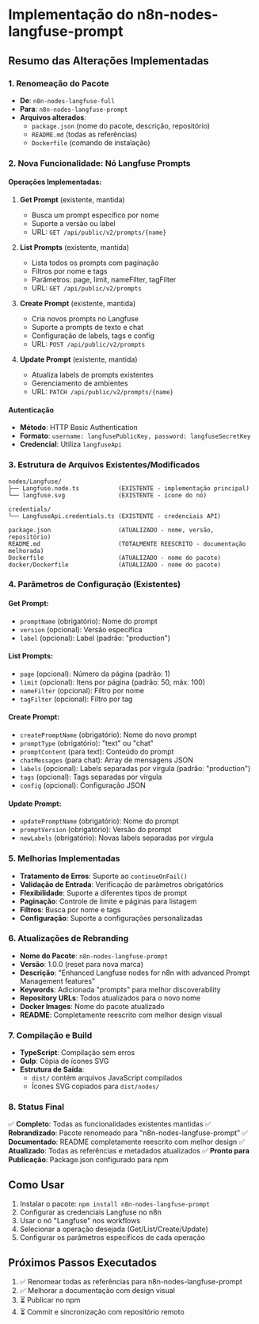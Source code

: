 # Implementação do n8n-nodes-langfuse-prompt

## Resumo das Alterações Implementadas

### 1. Renomeação do Pacote
- **De**: `n8n-nodes-langfuse-full` 
- **Para**: `n8n-nodes-langfuse-prompt`
- **Arquivos alterados**: 
  - `package.json` (nome do pacote, descrição, repositório)
  - `README.md` (todas as referências)
  - `Dockerfile` (comando de instalação)

### 2. Nova Funcionalidade: Nó Langfuse Prompts

#### Operações Implementadas:
1. **Get Prompt** (existente, mantida)
   - Busca um prompt específico por nome
   - Suporte a versão ou label
   - URL: `GET /api/public/v2/prompts/{name}`

2. **List Prompts** (existente, mantida)
   - Lista todos os prompts com paginação
   - Filtros por nome e tags
   - Parâmetros: page, limit, nameFilter, tagFilter
   - URL: `GET /api/public/v2/prompts`

3. **Create Prompt** (existente, mantida)
   - Cria novos prompts no Langfuse
   - Suporte a prompts de texto e chat
   - Configuração de labels, tags e config
   - URL: `POST /api/public/v2/prompts`

4. **Update Prompt** (existente, mantida)
   - Atualiza labels de prompts existentes
   - Gerenciamento de ambientes
   - URL: `PATCH /api/public/v2/prompts/{name}`

#### Autenticação
- **Método**: HTTP Basic Authentication
- **Formato**: `username: langfusePublicKey, password: langfuseSecretKey`
- **Credencial**: Utiliza `langfuseApi`

### 3. Estrutura de Arquivos Existentes/Modificados

```
nodes/Langfuse/
├── Langfuse.node.ts           (EXISTENTE - implementação principal)
└── langfuse.svg               (EXISTENTE - ícone do nó)

credentials/
└── LangfuseApi.credentials.ts (EXISTENTE - credenciais API)

package.json                   (ATUALIZADO - nome, versão, repositório)
README.md                      (TOTALMENTE REESCRITO - documentação melhorada)
Dockerfile                     (ATUALIZADO - nome do pacote)
docker/Dockerfile              (ATUALIZADO - nome do pacote)
```

### 4. Parâmetros de Configuração (Existentes)

#### Get Prompt:
- `promptName` (obrigatório): Nome do prompt
- `version` (opcional): Versão específica
- `label` (opcional): Label (padrão: "production")

#### List Prompts:
- `page` (opcional): Número da página (padrão: 1)
- `limit` (opcional): Itens por página (padrão: 50, máx: 100)
- `nameFilter` (opcional): Filtro por nome
- `tagFilter` (opcional): Filtro por tag

#### Create Prompt:
- `createPromptName` (obrigatório): Nome do novo prompt
- `promptType` (obrigatório): "text" ou "chat"
- `promptContent` (para text): Conteúdo do prompt
- `chatMessages` (para chat): Array de mensagens JSON
- `labels` (opcional): Labels separadas por vírgula (padrão: "production")
- `tags` (opcional): Tags separadas por vírgula
- `config` (opcional): Configuração JSON

#### Update Prompt:
- `updatePromptName` (obrigatório): Nome do prompt
- `promptVersion` (obrigatório): Versão do prompt
- `newLabels` (obrigatório): Novas labels separadas por vírgula

### 5. Melhorias Implementadas

- **Tratamento de Erros**: Suporte ao `continueOnFail()`
- **Validação de Entrada**: Verificação de parâmetros obrigatórios
- **Flexibilidade**: Suporte a diferentes tipos de prompt
- **Paginação**: Controle de limite e páginas para listagem
- **Filtros**: Busca por nome e tags
- **Configuração**: Suporte a configurações personalizadas

### 6. Atualizações de Rebranding

- **Nome do Pacote**: `n8n-nodes-langfuse-prompt`
- **Versão**: 1.0.0 (reset para nova marca)
- **Descrição**: "Enhanced Langfuse nodes for n8n with advanced Prompt Management features"
- **Keywords**: Adicionada "prompts" para melhor discoverability
- **Repository URLs**: Todos atualizados para o novo nome
- **Docker Images**: Nome do pacote atualizado
- **README**: Completamente reescrito com melhor design visual

### 7. Compilação e Build

- **TypeScript**: Compilação sem erros
- **Gulp**: Cópia de ícones SVG
- **Estrutura de Saída**: 
  - `dist/` contém arquivos JavaScript compilados
  - Ícones SVG copiados para `dist/nodes/`

### 8. Status Final

✅ **Completo**: Todas as funcionalidades existentes mantidas
✅ **Rebrandizado**: Pacote renomeado para "n8n-nodes-langfuse-prompt"
✅ **Documentado**: README completamente reescrito com melhor design
✅ **Atualizado**: Todas as referências e metadados atualizados
✅ **Pronto para Publicação**: Package.json configurado para npm

## Como Usar

1. Instalar o pacote: `npm install n8n-nodes-langfuse-prompt`
2. Configurar as credenciais Langfuse no n8n
3. Usar o nó "Langfuse" nos workflows
4. Selecionar a operação desejada (Get/List/Create/Update)
5. Configurar os parâmetros específicos de cada operação

## Próximos Passos Executados

1. ✅ Renomear todas as referências para n8n-nodes-langfuse-prompt
2. ✅ Melhorar a documentação com design visual
3. ⏳ Publicar no npm
4. ⏳ Commit e sincronização com repositório remoto